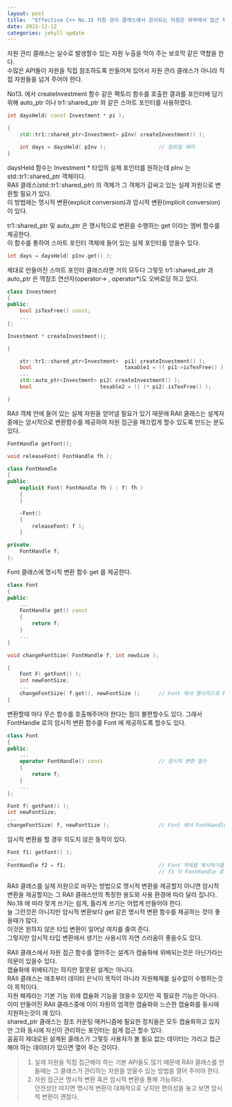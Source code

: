 ```yaml
---
layout: post
title:  "Effective C++ No.15 자원 관리 클래스에서 관리되는 자원은 외부에서 접근 하도록 하자"
date: 2015-12-12
categories: jekyll update
---
```


자원 관리 클래스는 실수로 발생할수 있는 자원 누출을 막아 주는 보호막 같은 역할을 한다.  
수많은 API들이 자원을 직접 참조하도록 만들어져 있어서 자원 관리 클래스가 아니라 직접 자원들을 넘겨 주어야 한다.  

No13. 에서 createInvestment 함수 같은 팩토리 함수를 호출한 결과를 포인터에 담기 위해 auto_ptr 이나 tr1::shared_ptr 와 같은 스마트 포인터를 사용하였다.  

```c++
int daysHeld( const Investment * pi );

{
    std::tr1::shared_ptr<Investment> pInv( createInvestment() );

    int days = daysHeld( pInv );                 // 컴파일 에러
}
```

daysHeld 함수는 Investment * 타입의 실제 포인터를 원하는데 pInv 는 std::tr1::shared_ptr<Investment> 객체이다.   
RAII 클래스(std::tr1::shared_ptr) 의 객체가 그 객체가 감싸고 있는 실제 자원으로 변환할 필요가 있다.   
이 방법에는 명시적 변환(explicit conversion)과 암시적 변환(implicit conversion)이 있다.  

tr1::shared_ptr 및 auto_ptr 은 명시적으로 변환을 수행하는 get 이라는 멤버 함수를 제공한다.  
이 함수를 통하여 스마트 포인터 객체에 들어 있는 실제 포인터를 얻을수 있다.  

```c++
int days = daysHeld( pInv.get() );
```

제대로 만들어진 스마트 포인터 클래스라면 거의 모두다 그렇듯 tr1::shared_ptr 과 auto_ptr 은 역참조 연산자(operator-> , operator*)도 오버로딩 하고 있다.   

```c++
class Investment
{
public:
    bool isTexFree() const;
    ...
};

Investment * createInvestment();

{

    str::tr1::shared_ptr<Investment>  pi1( createInvestment() );
    bool                              taxable1 = !( pi1->isTexFree() );        // operator-> 를 써서 자원에 접근
    ...
    std::auto_ptr<Investment> pi2( createInvestment() );
    bool                      texable2 = !( (* pi2).isTexFree() );             // operator * 를 써서 자원에 접근

}
```

RAII 객체 안에 들어 있는 실제 자원을 얻어낼 필요가 있기 때문에 RAII 클래스는
설계자중에는 암시적으로 변환함수를 제공하여 자원 접근을 매끄럽게 할수 있도록 만드는 분도 있다.   

```c++
FontHandle getFont();

void releaseFont( FontHandle fh );

class FontHandle
{
public:
    explicit Font( FontHandle fh ) : f( fh )
    {
    }

    ~Font()
    {
        releaseFont( f );
    }

private:
    FontHandle f;
};
```

Font 클래스에 명시적 변환 함수 get 를 제공한다.  

```c++
class Font
{
public:
    ...
    FontHandle get() const
    {
        return f;
    }
    ...
}
```

```c++
void changeFontSize( FontHandle f, int newSize );

{
    Font F( getFont() );
    int newFontSize;
    ...
    changeFontSize( f.get(), newFontSize );      // Font 에서 명시적으로 FontHandle 를 변환후 넘긴다.
}
```

변환할때 마다 무슨 함수를 호출해주어야 한다는 점이 불편할수도 있다.
그래서 FontHandle 로의 암시적 변환 함수를 Font 에 제공하도록 할수도 있다.

```c++
class Font
{
public:
    ...
    operator FontHandle() const                  // 암시적 변환 함수
    {
        return f;
    }
    ...
};
```

```c++
Font f( getFont() );
int newFontSize;
...
changeFontSize( f, newFontSize );                // Font 에서 FontHandle 로 암시적 변환
```

암시적 변환을 할 경우 의도치 않은 동작이 있다.  

```c++
Font f1( getFont() );
...
FontHandle f2 = f1;                              // Font 객체를 복사하기를 원하였지만
                                                 // f1 이 FontHandle 로 변환한 다음에 FontHandle 이 복사 되었다.  
```

RAII 클래스를 실제 자원으로 바꾸는 방법으로 명시적 변환을 제공할지 아니면 암시적 변환을 제공할지는
그 RAII 클래스만의 특정한 용도와 사용 환경에 따라 달라 집니다.  
No.18 에 따라 맞게 쓰기는 쉽게, 틀리게 쓰기는 어렵게 만들어야 한다.  
늘 그런것은 아니지만 암시적 변환보다 get 같은 명시적 변환 함수를 제공하는 것이 좋을때가 많다.  
이것은 원하지 않은 타입 변환이 일어날 여지를 줄여 준다.  
그렇지만 암시적 타입 변환에서 생기는 사용시의 자연 스러움이 좋을수도 있다.  

RAII 클래스에서 자원 접근 함수를 열어주는 설계가 캡슐화에 위배되는것은 아닌가라는 의문이 있을수 있다.  
캡슐화에 위배되기는 하지만 잘못된 설계는 아니다.  
RAII 클래스는 애초부터 데이터 은닉이 목적이 아니라 자원해제를 실수없이 수행하는것이 목적이다.  
자원 해제라는 기본 기능 위에 캡슐화 기능을 얹을수 있지만 꼭 필요한 기능은 아니다.  
이미 만들어진 RAII 클래스중에 이미 자원의 엄격한 캡슐화와 느슨한 캡슐화를 동시에 지원하는것이 꽤 있다.  
shared_ptr 클래스는 참조 카운팅 매커니즘에 필요한 장치들은 모두 캡슐화하고 있지만 그와 동시에 자신이 관리하는 포인터는 쉽게 접근 할수 있다.  
꼼꼼히 제대로된 설계된 클래스가 그렇듯 사용자가 볼 필요 없는 데이터는 가리고 접근해야 하는 데이터가 있으면 열어 주는 것이다.  

> 1. 실제 자원을 직접 접근해야 하는 기본 API들도 많기 때문에 RAII 클래스를 만들때는 그 클래스가 관리하는 자원을 얻울수 있는 방법을 열어 주어야 한다.  
> 2. 자원 접근은 명시적 변환 혹은 암시적 변환을 통해 가능하다.  
>    안전성만 따지면 명시적 변환이 대체적으로 낫지만 편의성을 놓고 보면 암시적 변환이 괜찮다.  
